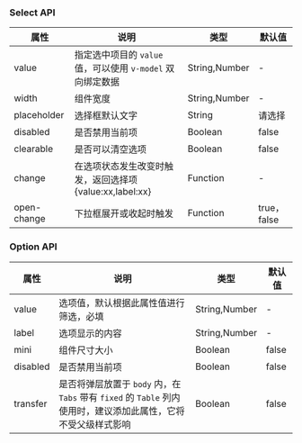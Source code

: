 ### Select API
| 属性          | 说明                                      | 类型            | 默认值         |
|-------------|-----------------------------------------|---------------|-------------|
| value       | 指定选中项目的 `value` 值，可以使用 `v-model` 双向绑定数据 | String,Number | -           |
| width       | 组件宽度                                    | String,Number | -           |
| placeholder | 选择框默认文字                                 | String        | 请选择         |
| disabled    | 是否禁用当前项                                 | Boolean       | false       |
| clearable   | 是否可以清空选项                                | Boolean       | false       |
| change      | 在选项状态发生改变时触发，返回选择项{value:xx,label:xx}   | Function      | -           |
| open-change | 下拉框展开或收起时触发                             | Function      | true， false |
### Option API
| 属性       | 说明                                                                       | 类型            | 默认值   |
|----------|--------------------------------------------------------------------------|---------------|-------|
| value    | 选项值，默认根据此属性值进行筛选，必填                                                      | String,Number | -     |
| label    | 选项显示的内容                                                                  | String,Number | -     |
| mini     | 组件尺寸大小                                                                   | Boolean       | false |
| disabled | 是否禁用当前项                                                                  | Boolean       | false |
| transfer | 是否将弹层放置于 `body` 内，在 `Tabs` 带有 `fixed` 的 `Table` 列内使用时，建议添加此属性，它将不受父级样式影响 | Boolean       | false |